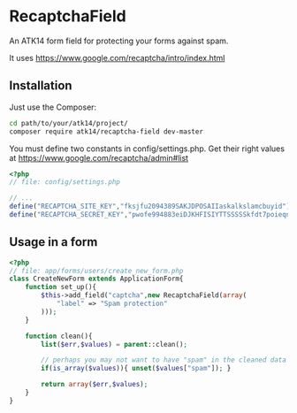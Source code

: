 RecaptchaField
==============

An ATK14 form field for protecting your forms against spam.

It uses https://www.google.com/recaptcha/intro/index.html

Installation
------------

Just use the Composer:

```bash
cd path/to/your/atk14/project/
composer require atk14/recaptcha-field dev-master
```

You must define two constants in config/settings.php. Get their right values at https://www.google.com/recaptcha/admin#list

```php
<?php
// file: config/settings.php

// ...
define("RECAPTCHA_SITE_KEY","fksjfu2094389SAKJDPOSAIIaskalkslamcbuyid");
define("RECAPTCHA_SECRET_KEY","pwofe994883eiDJKHFISIYTTSSSSSkfdt7poieqnx");
```

Usage in a form
---------------

```php
<?php
// file: app/forms/users/create_new_form.php
class CreateNewForm extends ApplicationForm{
	function set_up(){
		$this->add_field("captcha",new RecaptchaField(array(
			"label" => "Spam protection"
		)));
	}

	function clean(){
		list($err,$values) = parent::clean();

		// perhaps you may not want to have "spam" in the cleaned data
		if(is_array($values)){ unset($values["spam"]); }

		return array($err,$values);
	}
}
```
